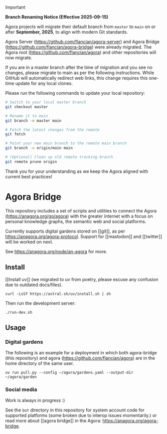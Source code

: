 > [!IMPORTANT]
> **Branch Renaming Notice (Effective 2025-09-15)**
>
> Agora projects will migrate their default branch from `master` to `main` on or after **September, 2025**, to align with modern Git standards.
>
> Agora Server (https://github.com/flancian/agora-server) and Agora Bridge (https://github.com/flancian/agora-bridge) were already migrated. The Agora root (https://github.com/flancian/agora) and other repositories will now migrate.
>
> If you are in a master branch after the time of migration and you see no changes, please migrate to main as per the following instructions. While GitHub will automatically redirect web links, this change requires this one-time update for any local clones.
>
> Please run the following commands to update your local repository:
>
> ```bash
> # Switch to your local master branch
> git checkout master
>
> # Rename it to main
> git branch -m master main
>
> # Fetch the latest changes from the remote
> git fetch
>
> # Point your new main branch to the remote main branch
> git branch -u origin/main main
>
> # (Optional) Clean up old remote tracking branch
> git remote prune origin
> ```
>
> Thank you for your understanding as we keep the Agora aligned with current best practices!

# Agora Bridge

This repository includes a set of scripts and utilities to connect the Agora (https://anagora.org/go/agora) with the greater internet with a focus on personal knowledge graphs, the semantic web and social platforms.

Currently supports digital gardens stored on [[git]], as per https://anagora.org/agora-protocol. Support for [[mastodon]] and [[twitter]] will be worked on next.

See https://anagora.org/node/an-agora for more.

## Install

[[Install uv]] (we migrated to uv from poetry, please excuse any confusion due to outdated docs/files).

```
curl -LsSf https://astral.sh/uv/install.sh | sh
```

Then run the development server:
```
./run-dev.sh
```

## Usage

### Digital gardens

The following is an example for a deployment in which both agora-bridge (this repository) and agora (https://github.com/flancian/agora) are in the home directory of the same user.

```
uv run pull.py --config ~/agora/gardens.yaml --output-dir ~/agora/garden 
```

### Social media

Work is always in progress :) 

See the `bot` directory in this repository for system account code for supported platforms (some broken due to interop issues momentarily.) or read more about [[agora bridge]] in the Agora: https://anagora.org/agora-bridge.
